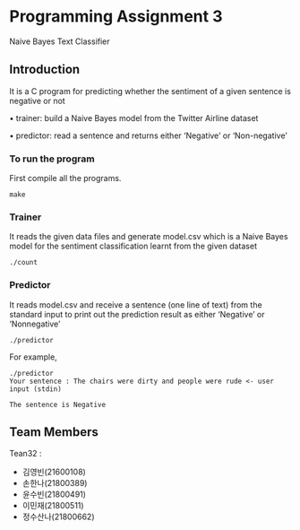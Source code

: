 # Programming Assignment 3

Naive Bayes Text Classifier 

## Introduction

It is a C program for predicting whether the sentiment of a given sentence is negative or not

• trainer: build a Naive Bayes model from the Twitter Airline dataset

• predictor: read a sentence and returns either ‘Negative’ or ‘Non-negative’

### To run the program

First compile all the programs.

```
make
```

### Trainer

It reads the given data files and generate model.csv which is a Naive Bayes model for the sentiment classification learnt from the given dataset

```
./count
```

### Predictor

It reads  model.csv and receive a sentence (one line of text) from the standard input to print out the prediction result as either ‘Negative’ or ‘Nonnegative’

```
./predictor
```
For example, 

```
./predictor
Your sentence : The chairs were dirty and people were rude <- user input (stdin)
 
The sentence is Negative
```


## Team Members 

Tean32 : 
* 김영빈(21600108)
* 손한나(21800389)
* 윤수빈(21800491) 
* 이민재(21800511)
* 정수산나(21800662)
